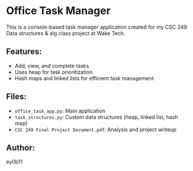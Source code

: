 # Office Task Manager 

This is a console-based task manager application created for my CSC 249 Data structures & alg class project at Wake Tech.

## Features:
- Add, view, and complete tasks
- Uses heap for task prioritization
- Hash maps and linked lists for efficient task management

## Files:
- `office_task_app.py`: Main application
- `task_structures.py`: Custom data structures (heap, linked list, hash map)
- `CSC 249 Final Project Document.pdf`: Analysis and project writeup

## Author:
ey0b11
